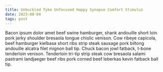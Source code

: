 ```yaml
---
title: Unbuckled Tyke Unfocused Happy Synapse Comfort Stimulus
date: 2023-08-04
tags: post
---
```


Bacon ipsum dolor amet beef swine hamburger, shank andouille short loin pork jerky shoulder bresaola tongue chislic venison.  Cow ribeye capicola, beef hamburger kielbasa short ribs strip steak sausage pork biltong andouille alcatra filet mignon ball tip.  Chuck bacon jowl fatback, t-bone tenderloin venison.  Tenderloin tri-tip strip steak cow bresaola salami pastrami landjaeger beef ribs pork corned beef leberkas kevin fatback ball tip.